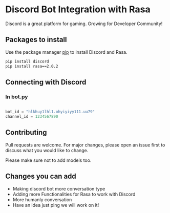 # Discord Bot Integration with Rasa


Discord is a great platform for gaming. Growing for Developer Community!

## Packages to install
Use the package manager [pip](https://pip.pypa.io/en/stable/) to install Discord and Rasa.

```bash
pip install discord
pip install rasa==2.0.2
```

## Connecting with Discord
### In bot.py
```python

bot_id = "hlkhuy1lhl1.ohyiyiyy111.uu79"
channel_id = 1234567890
```

## Contributing
Pull requests are welcome. For major changes, please open an issue first to discuss what you would like to change.

Please make sure not to add models too.

## Changes you can add
- Making discord bot more conversation type
- Adding more Functionalities for Rasa to work with Discord
- More humanly conversation
- Have an idea just ping we will work on it!